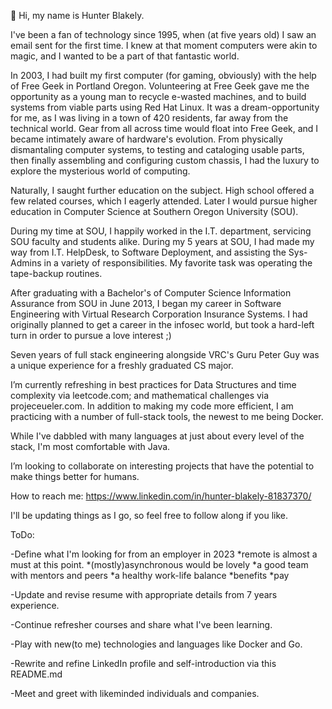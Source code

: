 👋 Hi, my name is Hunter Blakely. 

  I've been a fan of technology since 1995, when (at five years old) I saw an email sent for the first time. 
I knew at that moment computers were akin to magic, and I wanted to be a part of that fantastic world.

  In 2003, I had built my first computer (for gaming, obviously) with the help of Free Geek in Portland Oregon. 
Volunteering at Free Geek gave me the opportunity as a young man to recycle e-wasted machines, and to
build systems from viable parts using Red Hat Linux. It was a dream-opportunity for me, as I was living
in a town of 420 residents, far away from the technical world. Gear from all across time would float into
Free Geek, and I became intimately aware of hardware's evolution. From physically dismantaling computer
systems, to testing and cataloging usable parts, then finally assembling and configuring custom chassis,
I had the luxury to explore the mysterious world of computing.

  Naturally, I saught further education on the subject. High school offered a few related courses, which I 
eagerly attended. Later I would pursue higher education in Computer Science at Southern Oregon University (SOU).

  During my time at SOU, I happily worked in the I.T. department, servicing SOU faculty and students alike.
During my 5 years at SOU, I had made my way from I.T. HelpDesk, to Software Deployment, and assisting the 
Sys-Admins in a variety of responsibilities. My favorite task was operating the tape-backup routines.

  After graduating with a Bachelor's of Computer Science Information Assurance from SOU in June 2013, 
I began my career in Software Engineering with Virtual Research Corporation Insurance Systems. 
I had originally planned to get a career in the infosec world, but took a hard-left turn in order to pursue
a love interest ;)

Seven years of full stack engineering alongside VRC's Guru Peter Guy was a unique experience for a 
freshly graduated CS major. 

  I’m currently refreshing in best practices for Data Structures and time complexity via leetcode.com; and
mathematical challenges via projeceueler.com. In addition to making my code more efficient, I am
practicing with a number of full-stack tools, the newest to me being Docker. 

While I've dabbled with many languages at just about every level of the stack, I'm most comfortable with Java.

I’m looking to collaborate on interesting projects that have the potential to make things better for humans.

How to reach me: https://www.linkedin.com/in/hunter-blakely-81837370/


I'll be updating things as I go, so feel free to follow along if you like.

ToDo: 

-Define what I'm looking for from an employer in 2023
  *remote is almost a must at this point.
  *(mostly)asynchronous would be lovely
  *a good team with mentors and peers
  *a healthy work-life balance
  *benefits
  *pay

-Update and revise resume with appropriate details from 7 years experience.

-Continue refresher courses and share what I've been learning.

-Play with new(to me) technologies and languages like Docker and Go.

-Rewrite and refine LinkedIn profile and self-introduction via this README.md

-Meet and greet with likeminded individuals and companies.
